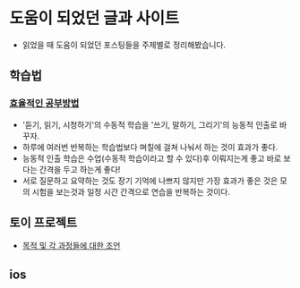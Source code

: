 # 도움이 되었던 글과 사이트
- 읽었을 때 도움이 되었던 포스팅들을 주제별로 정리해봤습니다.

## 학습법
### [효율적인 공부방법](https://21erick.org/column/6565/)
- '듣기, 읽기, 시청하기'의 수동적 학습을 '쓰기, 말하기, 그리기'의 능동적 인출로 바꾸자.
- 하루에 여러번 반복하는 학습법보다 며칠에 걸쳐 나눠서 하는 것이 효과가 좋다.
- 능동적 인출 학습은 수업(수동적 학습이라고 할 수 있다)후 이뤄지는게 좋고 바로 보다는 간격을 두고 하는게 좋다!
- 서로 질문하고 요약하는 것도 장기 기억에 나쁘지 않지만 가장 효과가 좋은 것은 모의 시험을 보는것과 일정 시간 간격으로 연습을 반복하는 것이다.

## 토이 프로젝트
- [목적 및 각 과정들에 대한 조언](https://medium.com/@totuworld/%ED%86%A0%EC%9D%B4-%ED%94%84%EB%A1%9C%EC%A0%9D%ED%8A%B8-%EA%B0%80%EC%9D%B4%EB%93%9C-64f9318d197a)
## ios

## 
